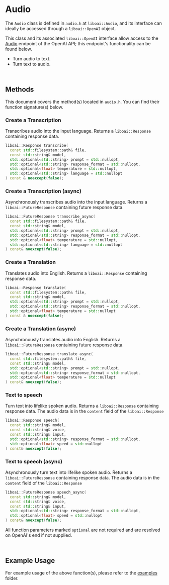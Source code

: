 <h1>Audio</h1>
<p>The <code>Audio</code> class is defined in <code>audio.h</code> at <code>liboai::Audio</code>, and its interface can ideally be accessed through a <code>liboai::OpenAI</code> object.

This class and its associated <code>liboai::OpenAI</code> interface allow access to the <a href="https://beta.openai.com/docs/api-reference/audio">Audio</a> endpoint of the OpenAI API; this endpoint's functionality can be found below.</p>
- Turn audio to text.
- Turn text to audio.

<br>
<h2>Methods</h2>
<p>This document covers the method(s) located in <code>audio.h</code>. You can find their function signature(s) below.</p>

<h3>Create a Transcription</h3>
<p>Transcribes audio into the input language. Returns a <code>liboai::Response</code> containing response data.</p>

```cpp
liboai::Response transcribe(
  const std::filesystem::path& file,
  const std::string& model,
  std::optional<std::string> prompt = std::nullopt,
  std::optional<std::string> response_format = std::nullopt,
  std::optional<float> temperature = std::nullopt,
  std::optional<std::string> language = std::nullopt
) const & noexcept(false);
```

<h3>Create a Transcription (async)</h3>
<p>Asynchronously transcribes audio into the input language. Returns a <code>liboai::FutureResponse</code> containing future response data.</p>

```cpp
liboai::FutureResponse transcribe_async(
  const std::filesystem::path& file,
  const std::string& model,
  std::optional<std::string> prompt = std::nullopt,
  std::optional<std::string> response_format = std::nullopt,
  std::optional<float> temperature = std::nullopt,
  std::optional<std::string> language = std::nullopt
) const& noexcept(false);
```

<h3>Create a Translation</h3>
<p>Translates audio into English. Returns a <code>liboai::Response</code> containing response data.</p>

```cpp
liboai::Response translate(
  const std::filesystem::path& file,
  const std::string& model,
  std::optional<std::string> prompt = std::nullopt,
  std::optional<std::string> response_format = std::nullopt,
  std::optional<float> temperature = std::nullopt
) const & noexcept(false);
```

<h3>Create a Translation (async)</h3>
<p>Asynchronously translates audio into English. Returns a <code>liboai::FutureResponse</code> containing future response data.</p>

```cpp
liboai::FutureResponse translate_async(
  const std::filesystem::path& file,
  const std::string& model,
  std::optional<std::string> prompt = std::nullopt,
  std::optional<std::string> response_format = std::nullopt,
  std::optional<float> temperature = std::nullopt
) const& noexcept(false);
```

<h3>Text to speech</h3>
<p>Turn text into lifelike spoken audio. Returns a <code>liboai::Response</code> containing response data. The audio data is in the <code>content</code> field of the <code>liboai::Response</code></p>

```cpp
liboai::Response speech(
  const std::string& model,
  const std::string& voice,
  const std::string& input,
  std::optional<std::string> response_format = std::nullopt,
  std::optional<float> speed = std::nullopt
) const& noexcept(false);
```

<h3>Text to speech (async)</h3>
<p>Asynchronously turn text into lifelike spoken audio. Returns a <code>liboai::FutureResponse</code> containing response data. The audio data is in the <code>content</code> field of the <code>liboai::Response</code></p>

```cpp
liboai::FutureResponse speech_async(
  const std::string& model,
  const std::string& voice,
  const std::string& input,
  std::optional<std::string> response_format = std::nullopt,
  std::optional<float> speed = std::nullopt
) const& noexcept(false);
```

<p>All function parameters marked <code>optional</code> are not required and are resolved on OpenAI's end if not supplied.</p>

<br>
<h2>Example Usage</h2>
<p>For example usage of the above function(s), please refer to the <a href="./examples">examples</a> folder.
